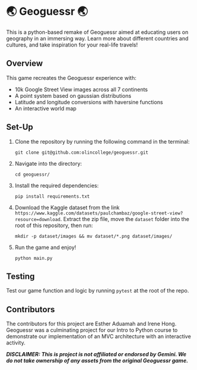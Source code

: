 #  🌏 Geoguessr 🌏

This is a python-based remake of Geoguessr aimed at educating users on geography in an immersing way. Learn more about different countries and cultures, and take inspiration for your real-life travels!

## Overview

This game recreates the Geoguessr experience with:
* 10k Google Street View images across all 7 continents
* A point system based on gaussian distributions
* Latitude and longitude conversions with haversine functions
* An interactive world map


## Set-Up

1. Clone the repository by running the following command in the terminal:

    ```
    git clone git@github.com:olincollege/geoguessr.git
    ```

2. Navigate into the directory:

    ```
    cd geoguessr/
    ```

3. Install the required dependencies:

    ```
    pip install requirements.txt
    ```

4. Download the Kaggle dataset from the link `https://www.kaggle.com/datasets/paulchambaz/google-street-view?resource=download`. Extract the zip file, move the `dataset` folder into the root of this repository, then run:

    ```
    mkdir -p dataset/images && mv dataset/*.png dataset/images/
    ```    

5. Run the game and enjoy!

    ```
    python main.py
    ```

 
## Testing
Test our game function and logic by running `pytest` at the root of the repo. 


## Contributors
The contributors for this project are Esther Aduamah and Irene Hong. Geoguessr was a culminating project for our Intro to Python course to demonstrate our implementation of an MVC architecture with an interactive activity. 

***DISCLAIMER: This is project is not affiliated or endorsed by Gemini. We do not take ownership of any assets from the original Geoguessr game.***
